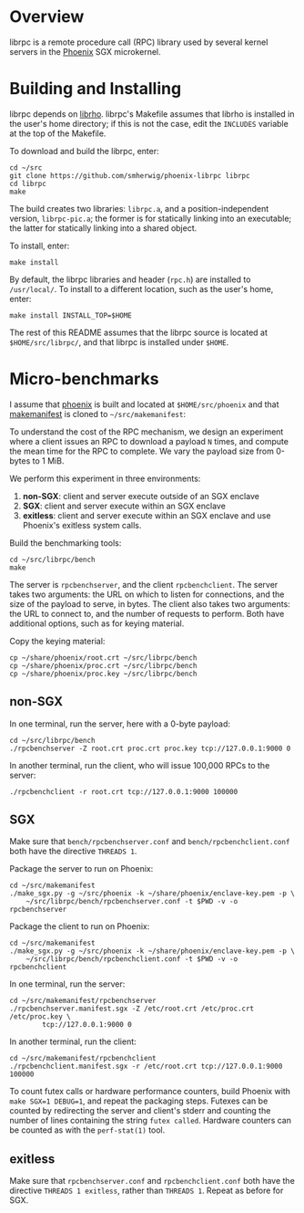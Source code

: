 Overview 
========

librpc is a remote procedure call (RPC) library used by several kernel servers
in the [Phoenix](https://github.com/smherwig/phoenix) SGX microkernel.


<a name="building"/>Building and Installing
===========================================

librpc depends on [librho](https://github.com/smherwig/librho).  librpc's
Makefile assumes that librho is installed in the user's home directory; if this
is not the case, edit the `INCLUDES` variable at the top of the Makefile.

To download and build the librpc, enter:

```
cd ~/src
git clone https://github.com/smherwig/phoenix-librpc librpc
cd librpc
make
```

The build creates two libraries: `librpc.a`, and a position-independent
version, `librpc-pic.a`; the former is for statically linking into an
executable; the latter for statically linking into a shared object.


To install, enter:

```
make install
```

By default, the librpc libraries and header (`rpc.h`) are installed to
`/usr/local/`.  To install to a different location, such as the user's home,
enter:

```
make install INSTALL_TOP=$HOME
```

The rest of this README assumes that the librpc source is located at
`$HOME/src/librpc/`, and that librpc is installed under `$HOME`.


<a name="micro-benchmarks"/> Micro-benchmarks
=============================================

I assume that [phoenix](https://github.com/smherwig/phoenix#building) is built
and located at `$HOME/src/phoenix` and that
[makemanifest](https://github.com/smherwig/phoenix-makemanifest) is cloned to
`~/src/makemanifest`:

To understand the cost of the RPC mechanism, we design an experiment where a
client issues an RPC to download a payload `N` times, and compute the mean
time for the RPC to complete.  We vary the payload size from 0-bytes to 1 MiB.

We perform this experiment in three environments:
1. **non-SGX**: client and server execute outside of an SGX enclave
2. **SGX**: client and server execute within an SGX enclave
3. **exitless**: client and server execute within an SGX enclave and use
   Phoenix's exitless system calls. 


Build the benchmarking tools:

```
cd ~/src/librpc/bench
make
```

The server is `rpcbenchserver`, and the client `rpcbenchclient`.  The server
takes two arguments: the URL on which to listen for connections, and the size
of the payload to serve, in bytes.  The client also takes two arguments: the
URL to connect to, and the number of requests to perform.  Both have additional
options, such as for keying material.


Copy the keying material:

```
cp ~/share/phoenix/root.crt ~/src/librpc/bench
cp ~/share/phoenix/proc.crt ~/src/librpc/bench
cp ~/share/phoenix/proc.key ~/src/librpc/bench
```


non-SGX
-------

In one terminal, run the server, here with a 0-byte payload:

```
cd ~/src/librpc/bench
./rpcbenchserver -Z root.crt proc.crt proc.key tcp://127.0.0.1:9000 0
```

In another terminal, run the client, who will issue 100,000 RPCs to the server:

```
./rpcbenchclient -r root.crt tcp://127.0.0.1:9000 100000
```


SGX
---

Make sure that `bench/rpcbenchserver.conf` and `bench/rpcbenchclient.conf` both
have the directive `THREADS 1`.  


Package the server to run on Phoenix:

```
cd ~/src/makemanifest
./make_sgx.py -g ~/src/phoenix -k ~/share/phoenix/enclave-key.pem -p \
    ~/src/librpc/bench/rpcbenchserver.conf -t $PWD -v -o rpcbenchserver
```


Package the client to run on Phoenix:

```
cd ~/src/makemanifest
./make_sgx.py -g ~/src/phoenix -k ~/share/phoenix/enclave-key.pem -p \
    ~/src/librpc/bench/rpcbenchclient.conf -t $PWD -v -o rpcbenchclient
```

In one terminal, run the server:

```
cd ~/src/makemanifest/rpcbenchserver
./rpcbenchserver.manifest.sgx -Z /etc/root.crt /etc/proc.crt /etc/proc.key \
        tcp://127.0.0.1:9000 0
```

In another terminal, run the client:

```
cd ~/src/makemanifest/rpcbenchclient
./rpcbenchclient.manifest.sgx -r /etc/root.crt tcp://127.0.0.1:9000 100000
```

To count futex calls or hardware performance counters, build Phoenix with `make
SGX=1 DEBUG=1`, and repeat the packaging steps.  Futexes can be counted by
redirecting the server and client's stderr and counting the number of lines
containing the string `futex called`.  Hardware counters can be counted as with
the `perf-stat(1)` tool.


exitless
--------

Make sure that `rpcbenchserver.conf` and `rpcbenchclient.conf` both have the
directive `THREADS 1 exitless`, rather than `THREADS 1`.  Repeat as before for
SGX.



